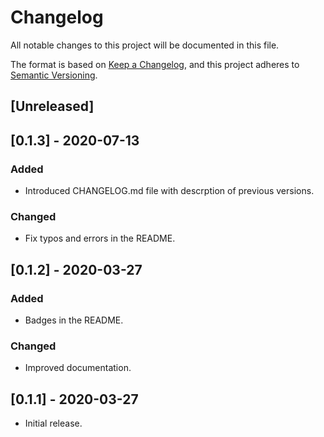 # Changelog
All notable changes to this project will be documented in this file.

The format is based on [Keep a Changelog](https://keepachangelog.com/en/1.0.0/),
and this project adheres to [Semantic Versioning](https://semver.org/spec/v2.0.0.html).

## [Unreleased]

## [0.1.3] - 2020-07-13
### Added

- Introduced CHANGELOG.md file with descrption of previous versions.

### Changed

- Fix typos and errors in the README.

## [0.1.2] - 2020-03-27
### Added

- Badges in the README.

### Changed

- Improved documentation.

## [0.1.1] - 2020-03-27

- Initial release.
